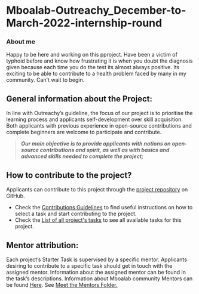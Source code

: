 # Mboalab-Outreachy_December-to-March-2022-internship-round
### About me
Happy to be here and working on this pproject. Have been a victim of typhoid before and know how frustrating it is when you doubt the diagnosis given because each time you do the test its almost always positive. Its exciting to be able to contribute to a health problem faced by many in my community. Can't wait to begin.

## General information about the Project:

In line with Outreachy’s guideline, the focus of our project is to prioritise the learning process and applicants self-development over skill acquisition. 
Both applicants with previous experience in open-source contributions and complete beginners are welcome to participate and contribute. 

>**_Our main objective is to provide applicants with notions on open-source contributions and spirit, as well as with basics and advanced skills needed to complete the project;_**

## How to contribute to the project?
Applicants can contribute to this project through the [project repository](https://github.com/Mboalab/Mboalab-Outreachy_December-to-March-2022-internship-round) on GitHub. 
- Check the [Contributions Guidelines](https://github.com/Mboalab/Mboalab-Outreachy_December-to-March-2022-internship-round/blob/main/Project%E2%80%99s%20Contribution%20Information/Guidelines%20on%20how%20to%20contribute.md) to find useful instructions on how to select a task and start contributing to the project.
- Check the [List of all project's tasks](https://github.com/Mboalab/Mboalab-Outreachy_December-to-March-2022-internship-round/blob/main/Starter%20Tasks/List%20of%20all%20project's%20Tasks.md) to see all available tasks for this project. 


## Mentor attribution: 
Each project’s Starter Task is supervised by a specific mentor. Applicants desiring to contribute to a specific task should get in touch with the assigned mentor. 
Information about the assigned mentor can be found in the task’s descriptions.
Information about Mboalab community Mentors can be found [Here](https://github.com/Mboalab/Mboalab-Outreachy_December-to-March-2022-internship-round/blob/main/Meet%20the%20Mentors/Mboalab%20Community%20Mentors.md). See [Meet the Mentors Folder.](https://github.com/Mboalab/Mboalab-Outreachy_December-to-March-2022-internship-round/tree/main/Meet%20the%20Mentors)
